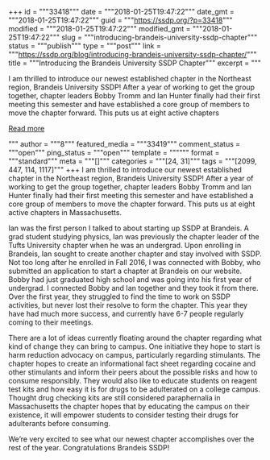 +++
id = """33418"""
date = """2018-01-25T19:47:22"""
date_gmt = """2018-01-25T19:47:22"""
guid = """https://ssdp.org/?p=33418"""
modified = """2018-01-25T19:47:22"""
modified_gmt = """2018-01-25T19:47:22"""
slug = """introducing-brandeis-university-ssdp-chapter"""
status = """publish"""
type = """post"""
link = """https://ssdp.org/blog/introducing-brandeis-university-ssdp-chapter/"""
title = """Introducing the Brandeis University SSDP Chapter"""
excerpt = """<p>I am thrilled to introduce our newest established chapter in the Northeast region, Brandeis University SSDP! After a year of working to get the group together, chapter leaders Bobby Tromm and Ian Hunter finally had their first meeting this semester and have established a core group of members to move the chapter forward. This puts us at eight active chapters</p>
<div class="h10"></div>
<p><a class="more-link2 flat" href="https://ssdp.org/blog/introducing-brandeis-university-ssdp-chapter/">Read more</a></p>
"""
author = """8"""
featured_media = """33419"""
comment_status = """open"""
ping_status = """open"""
template = """"""
format = """standard"""
meta = """[]"""
categories = """[24, 31]"""
tags = """[2099, 447, 114, 1117]"""
+++
<span style="font-weight: 400;">I am thrilled to introduce our newest established chapter in the Northeast region, Brandeis University SSDP! After a year of working to get the group together, chapter leaders Bobby Tromm and Ian Hunter finally had their first meeting this semester and have established a core group of members to move the chapter forward. This puts us at eight active chapters in Massachusetts. </span>

<span style="font-weight: 400;">Ian was the first person I talked to about starting up SSDP at Brandeis. A grad student studying physics, Ian was previously the chapter leader of the Tufts University chapter when he was an undergrad. Upon enrolling in Brandeis, Ian sought to create another chapter and stay involved with SSDP. Not too long after he enrolled in Fall 2016, I was connected with Bobby, who submitted an application to start a chapter at Brandeis on our website. Bobby had just graduated high school and was going into his first year of undergrad. I connected Bobby and Ian together and they took it from there. Over the first year, they struggled to find the time to work on SSDP activities, but never lost their resolve to form the chapter. This year they have had much more success, and currently have 6-7 people regularly coming to their meetings. </span>

<span style="font-weight: 400;">There are a lot of ideas currently floating around the chapter regarding what kind of change they can bring to campus. One initiative they hope to start is harm reduction advocacy on campus, particularly regarding stimulants. The chapter hopes to create an informational fact sheet regarding cocaine and other stimulants and inform their peers about the possible risks and how to consume responsibly. They would also like to educate students on reagent test kits and how easy it is for drugs to be adulterated on a college campus. Thought drug checking kits are still considered paraphernalia in Massachusetts the chapter hopes that by educating the campus on their existence, it will empower students to consider testing their drugs for adulterants before consuming. </span>

<span style="font-weight: 400;">We’re very excited to see what our newest chapter accomplishes over the rest of the year. Congratulations Brandeis SSDP!</span>
